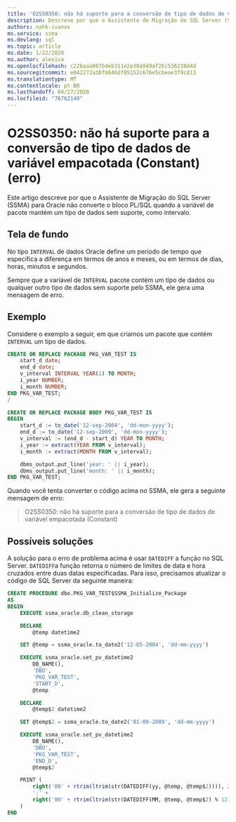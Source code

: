 ```yaml
---
title: 'O2SS0350: não há suporte para a conversão de tipo de dados de variável empacotada (Constant) (erro)'
description: Descreve por que o Assistente de Migração do SQL Server (SSMA) para Oracle não converte o bloco PL/SQL quando a variável de pacote mantém um tipo de dados sem suporte, como intervalo.
authors: nahk-ivanov
ms.service: ssma
ms.devlang: sql
ms.topic: article
ms.date: 1/22/2020
ms.author: alexiva
ms.openlocfilehash: c22baaa867b4eb311e2e38a9d9af26c536238d4d
ms.sourcegitcommit: e042272a38fb646df05152c676e5cbeae3f9cd13
ms.translationtype: MT
ms.contentlocale: pt-BR
ms.lasthandoff: 04/27/2020
ms.locfileid: "76762140"
---
```

# <a name="o2ss0350-conversion-of-packaged-variable-constant-data-type-is-not-supported-error"></a>O2SS0350: não há suporte para a conversão de tipo de dados de variável empacotada (Constant) (erro)

Este artigo descreve por que o Assistente de Migração do SQL Server (SSMA) para Oracle não converte o bloco PL/SQL quando a variável de pacote mantém um tipo de dados sem suporte, como intervalo.

## <a name="background"></a>Tela de fundo

No tipo `INTERVAL` de dados Oracle define um período de tempo que especifica a diferença em termos de anos e meses, ou em termos de dias, horas, minutos e segundos.

Sempre que a variável de `INTERVAL` pacote contém um tipo de dados ou qualquer outro tipo de dados sem suporte pelo SSMA, ele gera uma mensagem de erro.

## <a name="example"></a>Exemplo

Considere o exemplo a seguir, em que criamos um pacote que contém `INTERVAL` um tipo de dados.

```sql
CREATE OR REPLACE PACKAGE PKG_VAR_TEST IS
    start_d date;
    end_d date;
    v_interval INTERVAL YEAR(1) TO MONTH;
    i_year NUMBER;
    i_month NUMBER;
END PKG_VAR_TEST;
/

CREATE OR REPLACE PACKAGE BODY PKG_VAR_TEST IS
BEGIN
    start_d := to_date('12-sep-2004', 'dd-mon-yyyy');
    end_d := to_date('12-sep-2009', 'dd-mon-yyyy');
    v_interval := (end_d - start_d) YEAR TO MONTH;
    i_year := extract(YEAR FROM v_interval);
    i_month := extract(MONTH FROM v_interval);

    dbms_output.put_line('year: ' || i_year);
    dbms_output.put_line('month: ' || i_month);
END PKG_VAR_TEST;
```

Quando você tenta converter o código acima no SSMA, ele gera a seguinte mensagem de erro:

> O2SS0350: não há suporte para a conversão de tipo de dados de variável empacotada (Constant)

## <a name="possible-remedies"></a>Possíveis soluções

A solução para o erro de problema acima é usar `DATEDIFF` a função no SQL Server. `DATEDIFF`a função retorna o número de limites de data e hora cruzados entre duas datas especificadas. Para isso, precisamos atualizar o código de SQL Server da seguinte maneira:

```sql
CREATE PROCEDURE dbo.PKG_VAR_TEST$SSMA_Initialize_Package
AS
BEGIN
    EXECUTE ssma_oracle.db_clean_storage

    DECLARE
        @temp datetime2

    SET @temp = ssma_oracle.to_date2('12-05-2004', 'dd-mm-yyyy')

    EXECUTE ssma_oracle.set_pv_datetime2
        DB_NAME(),
        'DBO',
        'PKG_VAR_TEST',
        'START_D',
        @temp

    DECLARE
        @temp$2 datetime2

    SET @temp$2 = ssma_oracle.to_date2('01-09-2009', 'dd-mm-yyyy')

    EXECUTE ssma_oracle.set_pv_datetime2
        DB_NAME(),
        'DBO',
        'PKG_VAR_TEST',
        'END_D',
        @temp$2

    PRINT (
        right('00' + rtrim(ltrim(str(DATEDIFF(yy, @temp, @temp$2)))), 2) +
        ':' +
        right('00' + rtrim(ltrim(str(DATEDIFF(MM, @temp, @temp$2) % 12))), 2)
    )
END
```
